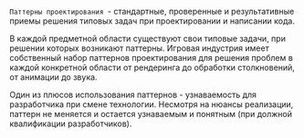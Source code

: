 `Паттерны проектирования `- стандартные, проверенные и результативные приемы решения типовых задач при проектировании и написании кода.

В каждой предметной области существуют свои типовые задачи, при решении которых возникают паттерны. Игровая индустрия имеет собственный набор паттернов проектирования для решения проблем в каждой конкретной области от рендеринга до обработки столкновений, от анимации до звука.

Один из плюсов использования паттернов - узнаваемость для разработчика при смене технологии. Несмотря на нюансы реализации, паттерн не меняется и остается узнаваемым и понятным (при должной квалификации разработчиков).
